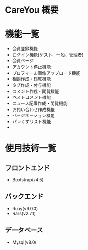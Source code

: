 # CareYou 概要


# 機能一覧

- 会員登録機能
- ログイン機能(ゲスト、一般、管理者)
- 会員ページ
- アカウント停止機能
- プロフィール画像アップロード機能
- 相談作成・閲覧機能
- タグ作成・付与機能
- コメント作成・閲覧機能
- ベストコメント機能
- ニュース記事作成・閲覧機能
- お問い合わせ作成機能
- ページネーション機能
- パンくずリスト機能
- 


# 使用技術一覧

## フロントエンド

- Bootstrap(v4.5)

## バックエンド

- Ruby(v6.0.3)
- Rails(v2.7.1)

## データベース

- Mysql(v8.0)

## 


